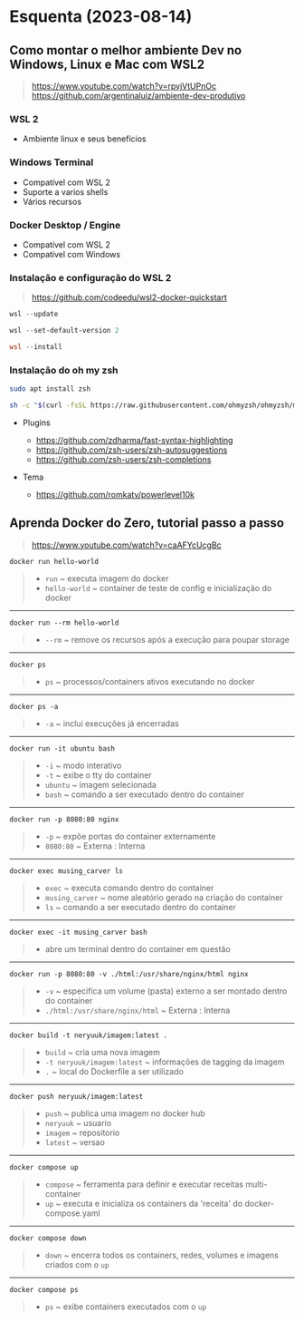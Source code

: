 # Esquenta (2023-08-14)
## Como montar o melhor ambiente Dev no Windows, Linux e Mac com WSL2
> https://www.youtube.com/watch?v=rpvjVtUPnOc
> https://github.com/argentinaluiz/ambiente-dev-produtivo

### WSL 2
- Ambiente linux e seus benefícios

### Windows Terminal
- Compatível com WSL 2
- Suporte a varios shells
- Vários recursos

### Docker Desktop / Engine
- Compatível com WSL 2
- Compatível com Windows

### Instalação e configuração do WSL 2
> https://github.com/codeedu/wsl2-docker-quickstart

```Powershell
wsl --update

wsl --set-default-version 2

wsl --install
```

### Instalação do oh my zsh
```bash
sudo apt install zsh

sh -c "$(curl -fsSL https://raw.githubusercontent.com/ohmyzsh/ohmyzsh/master/tools/install.sh)"
```

- Plugins
  - https://github.com/zdharma/fast-syntax-highlighting
  - https://github.com/zsh-users/zsh-autosuggestions
  - https://github.com/zsh-users/zsh-completions

- Tema
  - https://github.com/romkatv/powerlevel10k

## Aprenda Docker do Zero, tutorial passo a passo
> https://www.youtube.com/watch?v=caAFYcUcgBc

```docker
docker run hello-world
```
> - `run` ~ executa imagem do docker
> - `hello-world` ~ container de teste de config e inicialização do docker

---

```docker
docker run --rm hello-world
```
> - `--rm` ~ remove os recursos após a execução para poupar storage

---

```docker
docker ps
```
> - `ps` ~ processos/containers ativos executando no docker

---

```docker
docker ps -a
```
> - `-a` ~ inclui execuções já encerradas

---

```docker
docker run -it ubuntu bash
```
> - `-i` ~ modo interativo
> - `-t` ~ exibe o tty do container
> - `ubuntu` ~ imagem selecionada
> - `bash` ~ comando a ser executado dentro do container

---

```docker
docker run -p 8080:80 nginx
```
> - `-p` ~ expõe portas do container externamente
> - `8080:80` ~ Externa : Interna

---

```docker
docker exec musing_carver ls
```
> - `exec` ~ executa comando dentro do container
> - `musing_carver` ~ nome aleatório gerado na criação do container
> - `ls` ~ comando a ser executado dentro do container

---

```docker
docker exec -it musing_carver bash
```
> - abre um terminal dentro do container em questão

---

```docker
docker run -p 8080:80 -v ./html:/usr/share/nginx/html nginx
```
> - `-v` ~ especifíca um volume (pasta) externo a ser montado dentro do container
> - `./html:/usr/share/nginx/html` ~ Externa : Interna

---

```docker
docker build -t neryuuk/imagem:latest .
```
> - `build` ~ cria uma nova imagem
> - `-t neryuuk/imagem:latest` ~ informações de tagging da imagem
> - `.` ~ local do Dockerfile a ser utilizado

---

```docker
docker push neryuuk/imagem:latest
```
> - `push` ~ publica uma imagem no docker hub
> - `neryuuk` ~ usuario
> - `imagem` ~ repositorio
> - `latest` ~ versao

---

```docker
docker compose up
```
> - `compose` ~ ferramenta para definir e executar receitas multi-container
> - `up` ~ executa e inicializa os containers da 'receita' do docker-compose.yaml

---

```docker
docker compose down
```
> - `down` ~ encerra todos os containers, redes, volumes e imagens criados com o `up`

---

```docker
docker compose ps
```
> - `ps` ~ exibe containers executados com o `up`
